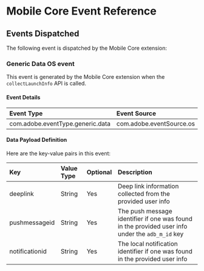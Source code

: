 # Mobile Core Event Reference

## Events Dispatched

The following event is dispatched by the Mobile Core extension:

### Generic Data OS event

This event is generated by the Mobile Core extension when the `collectLaunchInfo` API is called.

#### Event Details

| Event Type                       | Event Source             | Paired | Direction |
| :------------------------------- | :----------------------- | :----- | :-------- |
| com.adobe.eventType.generic.data | com.adobe.eventSource.os | No     | N/A       |

#### Data Payload Definition

Here are the key-value pairs in this event:

| **Key**        | **Value Type** | **Optional** | **Description**                                              |
| :------------- | :------------- | :----------- | :----------------------------------------------------------- |
| deeplink       | String         | Yes          | Deep link information collected from the provided user info  |
| pushmessageid  | String         | Yes          | The push message identifier if one was found in the provided user info under the `adb_m_id` key |
| notificationid | String         | Yes          | The local notification identifier if one was found in the provided user info |

